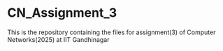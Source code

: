 # CN_Assignment_3
This is the repository containing the files for assignment(3) of Computer Networks(2025) at IIT Gandhinagar
